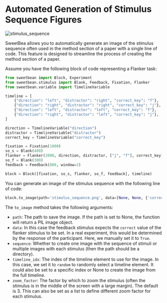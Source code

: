 # Automated Generation of Stimulus Sequence Figures

![stimulus_sequence](../img/stimuli/flanker.png)

SweetBea allows you to automatically generate an image of the stimulus sequence often used in the method section of a paper with a single line of code. This feature is designed to streamline the process of creating the method section of a paper.

Assume you have the following block of code representing a Flanker task:
```python
from sweetbean import Block, Experiment
from sweetbean.stimulus import Blank, Feedback, Fixation, Flanker
from sweetbean.variable import TimelineVariable

timeline = [
    {"direction": "left", "distractor": "right", "correct_key": "f"},
    {"direction": "right", "distractor": "right", "correct_key": "j"},
    {"direction": "left", "distractor": "left", "correct_key": "f"},
    {"direction": "right", "distractor": "left", "correct_key": "j"},
]

direction = TimelineVariable("direction")
distractor = TimelineVariable("distractor")
correct_key = TimelineVariable("correct_key")

fixation = Fixation(1000)
so_s = Blank(400)
flanker = Flanker(2000, direction, distractor, ["j", "f"], correct_key)
so_f = Blank(300)
feedback = Feedback(800, window=2)

block = Block([fixation, so_s, flanker, so_f, feedback], timeline)
```

You can generate an image of the stimulus sequence with the following line of code:
```python
block.to_image(path='stimulus_sequence.png', data=[None, None, {'correct': True}, None, None], sequence=True, timeline_idx='random', zoom_factor=3)
```

The `to_image` method takes the following arguments:
- `path`: The path to save the image. If the path is set to None, the function will return a PIL image object.
- `data`: In this case the feedback stimulus expects the `correct` value of the flanker stimulus to be set. In a real experiment, this would be determined by the response of the participant. Here, we manually set it to `True`.
- `sequence`: Whether to create one image with the sequence of stimuli or multiple images with each stimulus (then the path should be a directory).
- `timeline_idx`: The index of the timeline element to use for the image. In this case, we set it to `random` to randomly select a timeline element. It could also be set to a specific index or None to create the image from the full timeline.
- `zoom_factor`: The factor by which to zoom the stimulus (often the stimulus is in the middle of the screen with a large margin). The default is 3. This can also be set as a list to define different zoom factor for each stimulus.